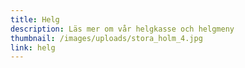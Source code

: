 ```yaml
---
title: Helg
description: Läs mer om vår helgkasse och helgmeny
thumbnail: /images/uploads/stora_holm_4.jpg
link: helg
---
```

